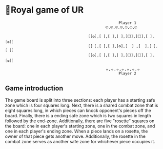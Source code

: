 # 👑Royal game of UR
                                                        Player 1
                                                  ⦶,⦶,⦶,⦶,⦶,⦶,⦶
      
                                          [[✪],[ ],[ ],[ ],[⬜],[⬜],[ ],[✪]]
                                          [[ ],[ ],[ ],[✪],[  ] ,[  ],[ ],[ ]]
                                          [[✪],[ ],[ ],[ ],[⬜],[⬜],[ ],[✪]]
      
                                                  ⦵,⦵,⦵,⦵,⦵,⦵,⦵
                                                        Player 2

## Game introduction
The game board is split into three sections: each player has a starting safe zone which is four squares long. Next, there is a shared combat zone that is eight squares long, in which pieces can knock opponent's pieces off the board. Finally, there is a ending safe zone which is two squares in length followed by the end-zone. Additionally, there are five "rosette" squares on the board: one in each player's starting zone, one in the combat zone, and one in each player's ending zone. When a piece lands on a rosette, the owner of that piece gets another move. Additionally, the rosette in the combat zone serves as another safe zone for whichever piece occupies it. 
